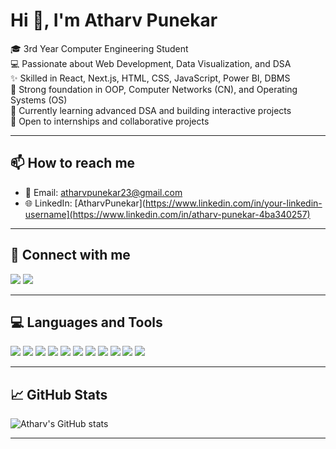 # Hi 👋, I'm Atharv Punekar

🎓 3rd Year Computer Engineering Student  
💻 Passionate about Web Development, Data Visualization, and DSA  
✨ Skilled in React, Next.js, HTML, CSS, JavaScript, Power BI, DBMS  
🧩 Strong foundation in OOP, Computer Networks (CN), and Operating Systems (OS)  
🌱 Currently learning advanced DSA and building interactive projects  
🎯 Open to internships and collaborative projects

---

## 📫 How to reach me

- 📧 Email: [atharvpunekar23@gmail.com](mailto:atharvpunekar23@gmail.com)
- 🌐 LinkedIn: [AtharvPunekar](https://www.linkedin.com/in/your-linkedin-username](https://www.linkedin.com/in/atharv-punekar-4ba340257)

---

## 🤝 Connect with me

<p align="left">
  <a href="https://github.com/AP2304" target="_blank"><img src="https://img.shields.io/badge/GitHub-AP2304-black?style=for-the-badge&logo=github"></a>
  <a href="https://www.linkedin.com/in/atharv-punekar-4ba340257" target="_blank"><img src="https://img.shields.io/badge/LinkedIn-Connect-blue?style=for-the-badge&logo=linkedin"></a>
</p>

---

## 💻 Languages and Tools

<p align="left">
  <img src="https://img.shields.io/badge/HTML5-orange?style=for-the-badge&logo=html5&logoColor=white" />
  <img src="https://img.shields.io/badge/CSS3-blue?style=for-the-badge&logo=css3&logoColor=white" />
  <img src="https://img.shields.io/badge/JavaScript-yellow?style=for-the-badge&logo=javascript&logoColor=black" />
  <img src="https://img.shields.io/badge/React-black?style=for-the-badge&logo=react&logoColor=cyan" />
  <img src="https://img.shields.io/badge/Next.js-black?style=for-the-badge&logo=next.js&logoColor=white" />
  <img src="https://img.shields.io/badge/Power%20BI-yellow?style=for-the-badge&logo=powerbi&logoColor=black" />
  <img src="https://img.shields.io/badge/DBMS-lightgrey?style=for-the-badge" />
  <img src="https://img.shields.io/badge/DSA-blueviolet?style=for-the-badge" />
  <img src="https://img.shields.io/badge/OOP-green?style=for-the-badge" />
  <img src="https://img.shields.io/badge/CN-darkgreen?style=for-the-badge" />
  <img src="https://img.shields.io/badge/OS-grey?style=for-the-badge" />
</p>

---

## 📈 GitHub Stats

![Atharv's GitHub stats](https://github-readme-stats.vercel.app/api?username=AP2304&show_icons=true&theme=radical)

---

